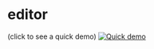 # editor

(click to see a quick demo)
[![Quick demo](https://img.youtube.com/vi/cqdyQezP9Ck/0.jpg)](https://www.youtube.com/watch?v=cqdyQezP9Ck)

